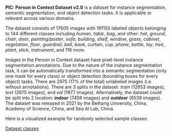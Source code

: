 **PIC: Person in Context Dataset v2.0** is a dataset for instance segmentation, semantic segmentation, and object detection tasks. It is applicable or relevant across various domains. 

The dataset consists of 17605 images with 191150 labeled objects belonging to 144 different classes including *human*, *table*, *bag*, and other: *hat*, *ground*, *chair*, *door*, *painting/poster*, *sofa*, *building*, *shelf*, *window*, *grass*, *cabinet*, *vegetation*, *floor*, *guardrail*, *ball*, *book*, *curtain*, *cup*, *phone*, *bottle*, *toy*, *tree*, *plant*, *stick*, *instrument*, and 116 more.

Images in the Person in Context dataset have pixel-level instance segmentation annotations. Due to the nature of the instance segmentation task, it can be automatically transformed into a semantic segmentation (only one mask for every class) or object detection (bounding boxes for every object) tasks. There are 2975 (17% of the total) unlabeled images (i.e. without annotations). There are 3 splits in the dataset: *train* (12653 images), *test* (2975 images), and *val* (1977 images). Alternatively, the dataset could be split into 2 location: ***indoor*** (7458 images) and ***outdoor*** (6539 images). The dataset was released in 2021 by the Beihang University, China, Academy of Science, China, and Sea AI Lab, China.

Here is a visualized example for randomly selected sample classes:

[Dataset classes](https://github.com/dataset-ninja/person-in-context-2/raw/main/visualizations/classes_preview.webm)
